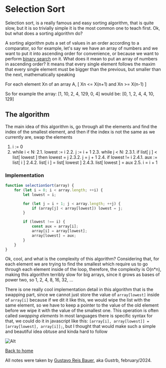# Selection Sort 

Selection sort, is a really famous and easy sorting algorithm, that is quite slow, but it is so trivially simple it is the most common one to teach first.
Ok, but what does a sorting algorithm do?

A sorting algorithm puts a set of values in an order according to a comparator, so for example, let's say we have an array of numbers and we want to put it into ascending order for convenience, or because we want to perform [binary search](http://localhost:3000/algorithms/binary-search) on it.
What does it mean to put an array of numbers in ascending order? It means that every single element follows the maxim that every single element must be bigger than the previous, but smaller than the next, mathematically speaking

For each element Xn of an array A, [ Xn <= X(n+1) and Xn >= X(n-1) ]

So for example the array: [1, 10, 2, 4, 129, 0, 4] would be: [0, 1, 2, 4, 4, 10, 129]

## The algorithm

The main idea of this algorithm is, go through all the elements and find the index of the smallest element, and then if the index is not the same as we currently are, swap the elements

1. i := 0
2. while i < N:
2.1. lowest := i
2.2. j := i + 1
2.3. while j < N:
2.3.1. if list[ j ] < list[ lowest ] then lowest = j
2.3.2. j = j + 1
2.4. if lowest != i
2.4.1. aux := list[ i ]
2.4.2. list[ i ] = list[ lowest ]
2.4.3. list[ lowest ] = aux
2.5. i = i + 1

### Implementation

```javascript
function selectionSort(array) {
    for (let i = 0; i < array.length; ++i) {
        let lowest = i;

        for (let j = i + 1; j < array.length; ++j) {
            if (array[j] < array[lowest]) lowest = j;
        }

        if (lowest !== i) {
            const aux = array[i];
            array[i] = array[lowest];
            array[lowest] = aux;
        }
    }
}
```

Ok, cool, and what is the complexity of this algorithm? Considering that, for each element we are trying to find the smallest which require us to go through each element inside of the loop, therefore, the complexity is O(n*n), making this algorithm terribly slow for big arrays, since it grows as bases of power two, so 1, 2, 4, 8, 16, 32, ...

There is one really cool implementation detail in this algorithm that is the swapping part, since we cannot just store the value of `array[lowest]` inside of `array[i]` because if we dit it like this, we would wipe the list with the same element, so we have to keep a pointer to the value of the old element before we wipe it with the value of the smallest one. This operation is often called *swapping elements*
In most languages there is specific syntax for that, we could do it in javascript like this: `[array[i], array[lowest]] = [array[lowest], array[i]];`, but I thought that would make such a simple and beautiful idea obtuse and kinda hard to follow


![Alt](https://files.codingninjas.in/untitled-22-28681.jpg "Title")

[Back to home](http://localhost:3000/index)

All notes were taken by [Gustavo Reis Bauer](https://github.com/Gustrb), aka Gustrb, february/2024.